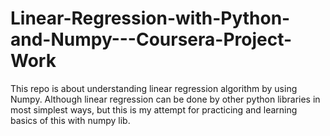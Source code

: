 # Linear-Regression-with-Python-and-Numpy---Coursera-Project-Work
This repo is about understanding linear regression algorithm by using Numpy. Although linear regression can be done by other python libraries in most simplest ways, but this is my attempt for practicing and learning basics of this with numpy lib.
